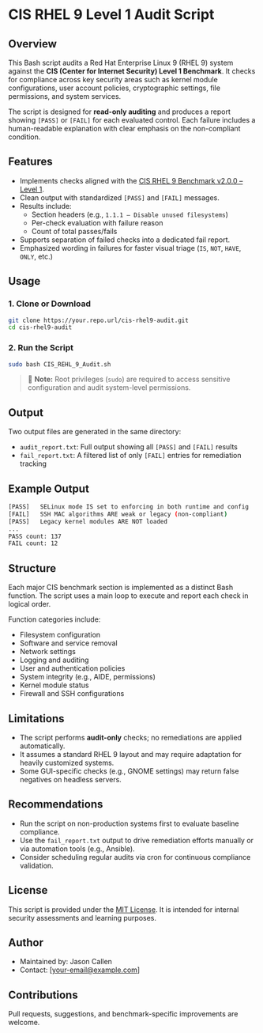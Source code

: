 # CIS RHEL 9 Level 1 Audit Script

## Overview

This Bash script audits a Red Hat Enterprise Linux 9 (RHEL 9) system against the **CIS (Center for Internet Security) Level 1 Benchmark**. It checks for compliance across key security areas such as kernel module configurations, user account policies, cryptographic settings, file permissions, and system services.

The script is designed for **read-only auditing** and produces a report showing `[PASS]` or `[FAIL]` for each evaluated control. Each failure includes a human-readable explanation with clear emphasis on the non-compliant condition.

## Features

- Implements checks aligned with the [CIS RHEL 9 Benchmark v2.0.0 – Level 1](https://www.cisecurity.org/benchmark/red_hat_linux).
- Clean output with standardized `[PASS]` and `[FAIL]` messages.
- Results include:
  - Section headers (e.g., `1.1.1 – Disable unused filesystems`)
  - Per-check evaluation with failure reason
  - Count of total passes/fails
- Supports separation of failed checks into a dedicated fail report.
- Emphasized wording in failures for faster visual triage (`IS`, `NOT`, `HAVE`, `ONLY`, etc.)

## Usage

### 1. Clone or Download

```bash
git clone https://your.repo.url/cis-rhel9-audit.git
cd cis-rhel9-audit
```

### 2. Run the Script

```bash
sudo bash CIS_REHL_9_Audit.sh
```

> 🔐 **Note:** Root privileges (`sudo`) are required to access sensitive configuration and audit system-level permissions.

## Output

Two output files are generated in the same directory:

- `audit_report.txt`: Full output showing all `[PASS]` and `[FAIL]` results
- `fail_report.txt`: A filtered list of only `[FAIL]` entries for remediation tracking

## Example Output

```bash
[PASS]   SELinux mode IS set to enforcing in both runtime and config
[FAIL]   SSH MAC algorithms ARE weak or legacy (non-compliant)
[PASS]   Legacy kernel modules ARE NOT loaded
...
PASS count: 137
FAIL count: 12
```

## Structure

Each major CIS benchmark section is implemented as a distinct Bash function. The script uses a main loop to execute and report each check in logical order.

Function categories include:

- Filesystem configuration
- Software and service removal
- Network settings
- Logging and auditing
- User and authentication policies
- System integrity (e.g., AIDE, permissions)
- Kernel module status
- Firewall and SSH configurations

## Limitations

- The script performs **audit-only** checks; no remediations are applied automatically.
- It assumes a standard RHEL 9 layout and may require adaptation for heavily customized systems.
- Some GUI-specific checks (e.g., GNOME settings) may return false negatives on headless servers.

## Recommendations

- Run the script on non-production systems first to evaluate baseline compliance.
- Use the `fail_report.txt` output to drive remediation efforts manually or via automation tools (e.g., Ansible).
- Consider scheduling regular audits via cron for continuous compliance validation.

## License

This script is provided under the [MIT License](LICENSE). It is intended for internal security assessments and learning purposes.

## Author

- Maintained by: Jason Callen
- Contact: [your-email@example.com]

## Contributions

Pull requests, suggestions, and benchmark-specific improvements are welcome.
